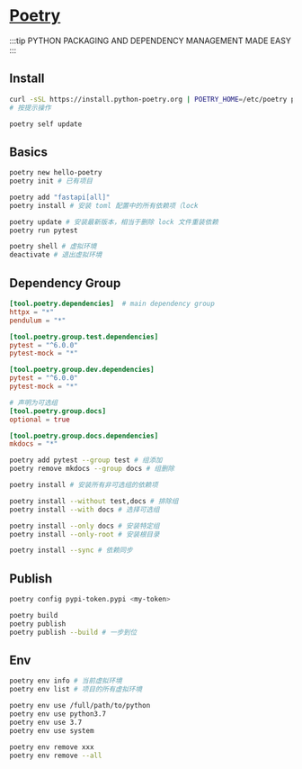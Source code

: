 # [Poetry](https://python-poetry.org/)

:::tip
PYTHON PACKAGING AND DEPENDENCY MANAGEMENT MADE EASY
:::

## Install

```sh
curl -sSL https://install.python-poetry.org | POETRY_HOME=/etc/poetry python3 -
# 按提示操作

poetry self update
```

## Basics

```sh
poetry new hello-poetry
poetry init # 已有项目

poetry add "fastapi[all]"
poetry install # 安装 toml 配置中的所有依赖项（lock 

poetry update # 安装最新版本，相当于删除 lock 文件重装依赖
poetry run pytest

poetry shell # 虚拟环境
deactivate # 退出虚拟环境
```

## Dependency Group

```toml
[tool.poetry.dependencies]  # main dependency group
httpx = "*"
pendulum = "*"

[tool.poetry.group.test.dependencies]
pytest = "^6.0.0"
pytest-mock = "*"

[tool.poetry.group.dev.dependencies]
pytest = "^6.0.0"
pytest-mock = "*"

# 声明为可选组
[tool.poetry.group.docs]
optional = true

[tool.poetry.group.docs.dependencies]
mkdocs = "*"
```

```sh
poetry add pytest --group test # 组添加
poetry remove mkdocs --group docs # 组删除

poetry install # 安装所有非可选组的依赖项

poetry install --without test,docs # 排除组
poetry install --with docs # 选择可选组

poetry install --only docs # 安装特定组
poetry install --only-root # 安装根目录

poetry install --sync # 依赖同步
```

## Publish

```sh
poetry config pypi-token.pypi <my-token>

poetry build
poetry publish
poetry publish --build # 一步到位
```

## Env

```sh
poetry env info # 当前虚拟环境
poetry env list # 项目的所有虚拟环境

poetry env use /full/path/to/python
poetry env use python3.7
poetry env use 3.7
poetry env use system

poetry env remove xxx
poetry env remove --all
```
